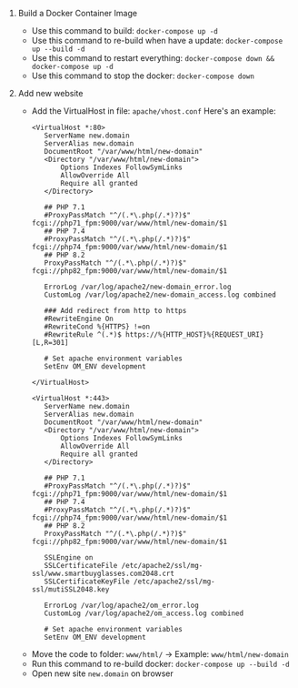 1. Build a Docker Container Image
   - Use this command to build: `docker-compose up -d`
   - Use this command to re-build when have a update: `docker-compose up --build -d`
   - Use this command to restart everything: `docker-compose down && docker-compose up -d`
   - Use this command to stop the docker: `docker-compose down`
     
2. Add new website
   - Add the VirtualHost in file: `apache/vhost.conf`
     Here's an example:
     ```
     <VirtualHost *:80>
        ServerName new.domain
        ServerAlias new.domain
        DocumentRoot "/var/www/html/new-domain"
        <Directory "/var/www/html/new-domain">
            Options Indexes FollowSymLinks
            AllowOverride All
            Require all granted
        </Directory>

        ## PHP 7.1
        #ProxyPassMatch "^/(.*\.php(/.*)?)$" fcgi://php71_fpm:9000/var/www/html/new-domain/$1
        ## PHP 7.4
        #ProxyPassMatch "^/(.*\.php(/.*)?)$" fcgi://php74_fpm:9000/var/www/html/new-domain/$1
        ## PHP 8.2
        ProxyPassMatch "^/(.*\.php(/.*)?)$" fcgi://php82_fpm:9000/var/www/html/new-domain/$1
    
        ErrorLog /var/log/apache2/new-domain_error.log
        CustomLog /var/log/apache2/new-domain_access.log combined

        ### Add redirect from http to https
        #RewriteEngine On
        #RewriteCond %{HTTPS} !=on
        #RewriteRule ^(.*)$ https://%{HTTP_HOST}%{REQUEST_URI} [L,R=301]

        # Set apache environment variables
        SetEnv OM_ENV development
     
     </VirtualHost>

     <VirtualHost *:443>
        ServerName new.domain
        ServerAlias new.domain
        DocumentRoot "/var/www/html/new-domain"
        <Directory "/var/www/html/new-domain">
            Options Indexes FollowSymLinks
            AllowOverride All
            Require all granted
        </Directory>

        ## PHP 7.1
        #ProxyPassMatch "^/(.*\.php(/.*)?)$" fcgi://php71_fpm:9000/var/www/html/new-domain/$1
        ## PHP 7.4
        #ProxyPassMatch "^/(.*\.php(/.*)?)$" fcgi://php74_fpm:9000/var/www/html/new-domain/$1
        ## PHP 8.2
        ProxyPassMatch "^/(.*\.php(/.*)?)$" fcgi://php82_fpm:9000/var/www/html/new-domain/$1
    
        SSLEngine on
        SSLCertificateFile /etc/apache2/ssl/mg-ssl/www.smartbuyglasses.com2048.crt
        SSLCertificateKeyFile /etc/apache2/ssl/mg-ssl/mutiSSL2048.key
    
        ErrorLog /var/log/apache2/om_error.log
        CustomLog /var/log/apache2/om_access.log combined
    
        # Set apache environment variables
        SetEnv OM_ENV development
    </VirtualHost>
  
    
   - Move the code to folder: `www/html/` -> Example: `www/html/new-domain`
   - Run this command to re-build docker: `docker-compose up --build -d`
   - Open new site `new.domain` on browser
